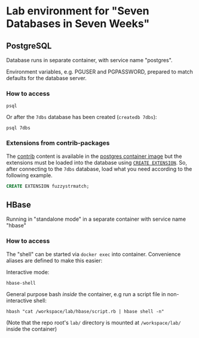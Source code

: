 # Lab environment for "Seven Databases in Seven Weeks"

## PostgreSQL

Database runs in separate container, with service name "postgres".

Environment variables, e.g. PGUSER and PGPASSWORD, prepared to match defaults for the database server.

### How to access

```shell
psql
```

Or after the `7dbs` database has been created (`createdb 7dbs`):

```shell
psql 7dbs
```

### Extensions from contrib-packages

The [contrib](https://www.postgresql.org/docs/current/contrib.html) content is available in the [postgres container image](https://hub.docker.com/_/postgres) but the extensions must be loaded into the database using [`CREATE EXTENSION`](https://www.postgresql.org/docs/16/sql-createextension.html). So, after connecting to the `7dbs` database, load what you need according to the following example.

```sql
CREATE EXTENSION fuzzystrmatch;
```

## HBase

Running in "standalone mode" in a separate container with service name "hbase"

### How to access

The "shell" can be started via `docker exec` into container. Convenience aliases are defined to make this easier:

Interactive mode:

```shell
hbase-shell
```

General purpose bash _inside_ the container, e.g run a script file in non-interactive shell:

```shell
hbash "cat /workspace/lab/hbase/script.rb | hbase shell -n"
```

(Note that the repo root's `lab/` directory is mounted at `/workspace/lab/` inside the container)

